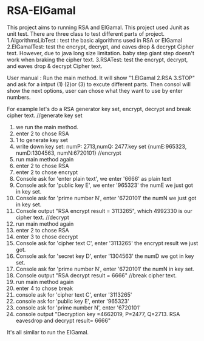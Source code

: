 # RSA-EIGamal

This project aims to running RSA and EIGamal.
This project used Junit as unit test. There are three class to test different parts of project.
  1.AlgorithmsLibTest : test the basic algorithms used in RSA or EIGamal
  2.EIGamalTest: test the encrypt, decrypt, and eaves drop & decrypt Cipher text. 
                 However, due to java long size limitation. baby step giant step doesn't work when braking the cipher text.
  3.RSATest: test the encrypt, decrypt, and eaves drop & decrypt Cipher text.

User manual :
Run the main method.
  It will show "1.EIGamal 2.RSA 3.STOP" and ask for a intput (1) (2)or (3) to excute different parts.
  Then consol will show the next options, user can chose what they want to use by enter numbers.
  
  For example let's do a RSA generator key set, encrypt, decrypt and break cipher text.
  //generate key set
  1. we run the main method.
  2. enter 2 to chose RSA
  3. 1 to generate key set
  4. write down key set: numP: 2713,numQ: 2477.key set {numE:965323, numD:1304563, numN:6720101}
  //encrypt
  5. run main method again
  6. enter 2 to chose RSA
  7. enter 2 to chose encrypt
  8. Console ask for 'enter plain text', we enter '6666' as plain text
  9. Console ask for 'public key E', we enter '965323' the numE we just got in key set.
  10. Console ask for 'prime number N', enter '6720101' the numN we just got in key set.
  11. Console output "RSA encrypt result = 3113265", which 4992330 is our cipher text.
  //decrypt
  12. run main method again
  13. enter 2 to chose RSA
  14. enter 3 to chose decrypt
  15. Console ask for 'cipher text C', enter '3113265' the encrypt result we just got.
  16. Console ask for 'secret key D', enter '1304563' the numD we got in key set.
  17. Console ask for 'prime number N', enter '6720101' the numN in key set.
  18. Console output "RSA decrypt result = 6666"
  //break cipher text.
  19. run main method again
  20. enter 4 to chose break
  21. console ask for 'cipher text C', enter '3113265'
  22. console ask for 'public key E', enter '965323'
  23. console ask for 'prime number N', enter '6720101'
  24. console output "Decryption key =4662019, P=2477, Q=2713. RSA eavesdrop and decrypt result= 6666"

It's all similar to run the EIGamal.
  
